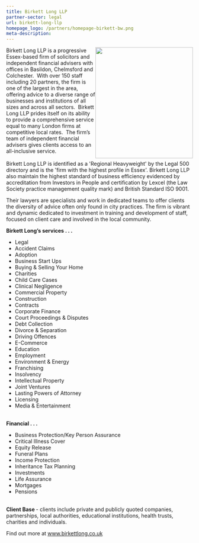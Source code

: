 ```yaml
---
title: Birkett Long LLP
partner-sector: legal
url: birkett-long-llp
homepage_logo: /partners/homepage-birkett-bw.png
meta-description:
---
```


<p><img alt="" src="//clarity-strategies.github.io/ie-uploads/uploads/partners/BirkettLong_265w.png" style="float:right; height:300px; width:263px" />Birkett Long LLP is a progressive Essex-based firm of solicitors and independent financial advisers with offices in Basildon, Chelmsford and Colchester.&nbsp; With over 150 staff including 20 partners, the firm is one of the largest in the area, offering advice to a diverse range of businesses and institutions of all sizes and across all sectors.&nbsp; Birkett Long LLP prides itself on its ability to provide a comprehensive service equal to many London firms at competitive local rates.&nbsp; The firm&rsquo;s team of independent financial advisers gives clients access to an all-inclusive service.<br /><br />Birkett Long LLP is identified as a &#39;Regional Heavyweight&#39; by the Legal 500 directory and is the &#39;firm with the highest profile in Essex&#39;. Birkett Long LLP also maintain the highest standard of business efficiency evidenced by accreditation from Investors in People and certification by Lexcel (the Law Society practice management quality mark) and British Standard ISO 9001.</p><p>Their lawyers are specialists and work in dedicated teams to offer clients the diversity of advice often only found in city practices. The firm is vibrant and dynamic dedicated to investment in training and development of staff, focused on client care and involved in the local community.</p><p><strong>Birkett Long&rsquo;s services . . .</strong></p><ul><li>Legal</li><li>Accident Claims</li><li>Adoption</li><li>Business Start Ups</li><li>Buying &amp; Selling Your Home</li><li>Charities</li><li>Child Care Cases</li><li>Clinical Negligence</li><li>Commercial Property</li><li>Construction</li><li>Contracts</li><li>Corporate Finance</li><li>Court Proceedings &amp; Disputes</li><li>Debt Collection</li><li>Divorce &amp; Separation</li><li>Driving Offences</li><li>E-Commerce</li><li>Education</li><li>Employment</li><li>Environment &amp; Energy</li><li>Franchising</li><li>Insolvency</li><li>Intellectual Property</li><li>Joint Ventures</li><li>Lasting Powers of Attorney</li><li>Licensing</li><li>Media &amp; Entertainment</li></ul><p><br /><strong>Financial . . .</strong></p><ul><li>Business Protection/Key Person Assurance</li><li>Critical Illness Cover</li><li>Equity Release</li><li>Funeral Plans</li><li>Income Protection</li><li>Inheritance Tax Planning</li><li>Investments</li><li>Life Assurance</li><li>Mortgages</li><li>Pensions</li></ul><p><br /><strong>Client Base </strong>- clients include private and publicly quoted companies, partnerships, local authorities, educational institutions, health trusts, charities and individuals.</p><p>Find out more at&nbsp;<a href="http://www.birkettlong.co.uk" target="_blank">www.birkettlong.co.uk</a></p>